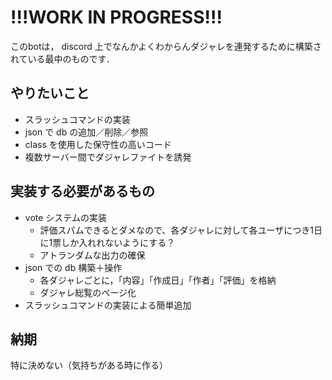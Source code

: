 # !!!WORK IN PROGRESS!!!
このbotは， discord 上でなんかよくわからんダジャレを連発するために構築されている最中のものです．

## やりたいこと
- スラッシュコマンドの実装
- json で db の追加／削除／参照
- class を使用した保守性の高いコード
- 複数サーバー間でダジャレファイトを誘発

## 実装する必要があるもの
- vote システムの実装
    - 評価スパムできるとダメなので、各ダジャレに対して各ユーザにつき1日に1票しか入れれないようにする？
    - アトランダムな出力の確保
- json での db 構築＋操作
    - 各ダジャレごとに，「内容」「作成日」「作者」「評価」を格納
    - ダジャレ総覧のページ化
- スラッシュコマンドの実装による簡単追加

## 納期
特に決めない（気持ちがある時に作る） 